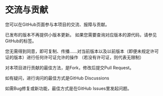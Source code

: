 # 交流与贡献

您可以在GitHub页面参与本项目的交流、报障与贡献。

已发布的版本不再提供小版本更新。
如果您需要查询对应版本的源代码，请参见GitHub的标签。

您无需得到同意，即可复制、传播……对当前版本以及以前版本（即便未规定许可证的版本）进行任何许可证允许的操作
（若没有许可证，则代表无限制）

对本项目进行贡献的最佳方法，是Fork，修改后提交Pull Request。

如有疑问，进行询问的最佳方式是GitHub Discussions

如需Bug修复或新功能，最佳方式是在GitHub Issues里发起问题。